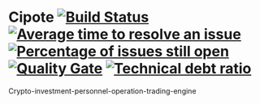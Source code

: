 # Cipote [![Build Status](https://travis-ci.org/nakyl/cipote.svg?branch=master)](https://travis-ci.org/nakyl/cipote) [![Average time to resolve an issue](http://isitmaintained.com/badge/resolution/nakyl/cipote.svg)](http://isitmaintained.com/project/nakyl/cipote "Average time to resolve an issue") [![Percentage of issues still open](http://isitmaintained.com/badge/open/nakyl/cipote.svg)](http://isitmaintained.com/project/nakyl/cipote "Percentage of issues still open") [![Quality Gate](https://sonarcloud.io/api/badges/gate?key=org.springframework.boot:cipote)](https://sonarcloud.io/dashboard?id=org.springframework.boot%3Acipote) [![Technical debt ratio](https://sonarqube.com/api/badges/measure?key=org.springframework.boot:cipote&metric=sqale_debt_ratio)](https://sonarcloud.io/dashboard?id=org.springframework.boot%3Acipote) 
 
Crypto-investment-personnel-operation-trading-engine
